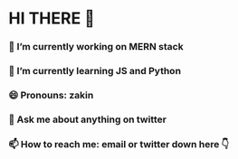 # HI THERE 👋

### 🔭 I’m currently working on MERN stack
### 🌱 I’m currently learning JS and Python
### 😄 Pronouns: zakin
### 💬 Ask me about anything on twitter
### 📫 How to reach me: email or twitter down here 👇
<!--- 👯 I’m looking to collaborate on -->
<!--- 🤔 I’m looking for help with ... -->
<!--- ⚡ Fun fact: ... -->
